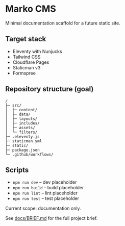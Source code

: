 # Marko CMS

Minimal documentation scaffold for a future static site.

## Target stack
- Eleventy with Nunjucks
- Tailwind CSS
- Cloudflare Pages
- Staticman v3
- Formspree

## Repository structure (goal)
```
/
├─ src/
│  ├─ content/
│  ├─ data/
│  ├─ layouts/
│  ├─ includes/
│  ├─ assets/
│  └─ filters/
├─ .eleventy.js
├─ staticman.yml
├─ static/
├─ package.json
└─ .github/workflows/
```

## Scripts

- `npm run dev` – dev placeholder
- `npm run build` – build placeholder
- `npm run lint` – lint placeholder
- `npm run test` – test placeholder

Current scope: documentation only.

See [docs/BRIEF.md](docs/BRIEF.md) for the full project brief.
